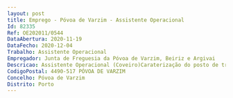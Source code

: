 ```yaml
--- 
layout: post
title: Emprego - Póvoa de Varzim - Assistente Operacional
Id: 82335
Ref: OE202011/0544
DataAbertura: 2020-11-19
DataFecho: 2020-12-04
Trabalho: Assistente Operacional
Empregador: Junta de Freguesia da Póvoa de Varzim, Beiriz e Argivai
Descricao: Assistente Operacional (Coveiro)Caraterização do posto de trabalho a ocupar  para além do conteúdo funcional previsto no anexo da Lei n.º 35 2014, de 20 de junho, pretende se que os candidatos realizem a abertura e aterro de sepulturas com instrumentos e técnicas adequadas  inumação e exumação de restos mortais  providenciar a guarda das ossadas, lavagem das sepulturas e espaços envolventes após cada inumação  limpeza dos espaços comuns do cemitério incluindo corte e remoção de vegetação infestante.
CodigoPostal: 4490-517 PÓVOA DE VARZIM
Concelho: Póvoa de Varzim
Distrito: Porto
--- 
```

